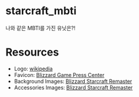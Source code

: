 # starcraft_mbti

나와 같은 MBTI를 가진 유닛은?!

# Resources

-   Logo: [wikipedia](https://en.wikipedia.org/wiki/File:StarCraft_Logo.png)
-   Favicon: [Blizzard Game Press Center](https://blizzard.gamespress.com/ko/starcraft)
-   Background Images: [Blizzard Starcraft Remaster](https://starcraft.blizzard.com/ko-kr/)
-   Accessories Images: [Blizzard Starcraft Remaster](https://starcraft.blizzard.com/ko-kr/)
